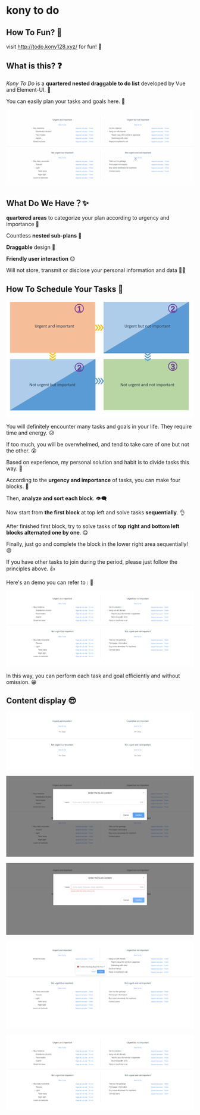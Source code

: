 # kony to do 

## How To Fun? 🎉

visit http://todo.kony128.xyz/ for fun! 👔

## What is this? ❓

*Kony To Do* is a **quartered nested draggable to do list** developed by Vue and Element-UI. 🎈

You can easily plan your tasks and goals here. 👧

![demonstration](README.assets/demonstration.gif)

## What Do We Have？✨

**quartered areas** to categorize your plan according to urgency and importance 📝

Countless **nested sub-plans** 🔽

**Draggable** design 📐

**Friendly user interaction** 😊

Will not store, transmit or disclose your personal information and data 👨‍⚖️

## How To Schedule Your Tasks 💪

![image-20200820091724957](README.assets/image-20200820091724957.png)

You will definitely encounter many tasks and goals in your life. They require time and energy. 😥

If too much, you will be overwhelmed, and tend to take care of one but not the other. 😵

Based on experience, my personal solution and habit is to divide tasks this way. 🍭

According to the **urgency and importance** of tasks, you can make four blocks. 📝

Then, **analyze and sort each block**. 👁‍🗨

Now start from **the first block** at top left and solve tasks **sequentially**. 👌

After finished first block, try to solve tasks of **top right and bottom left blocks alternated one by one**.  😋

Finally, just go and complete the block in the lower right area sequentially! 😄

If you have other tasks to join during the period, please just follow the principles above. 👍

Here's an demo you can refer to : 🎁

![image-20200820084602949](README.assets/image-20200820084602949.png)

In this way, you can perform each task and goal efficiently and without omission. 😁

## Content display 😎

![image-20200820093607533](README.assets/image-20200820093607533.png)

![image-20200820093512286](README.assets/image-20200820093512286.png)

![image-20200820101212592](README.assets/image-20200820101212592.png)

![image-20200820093532382](README.assets/image-20200820093532382.png)

![image-20200820084602949](README.assets/image-20200820084602949.png)